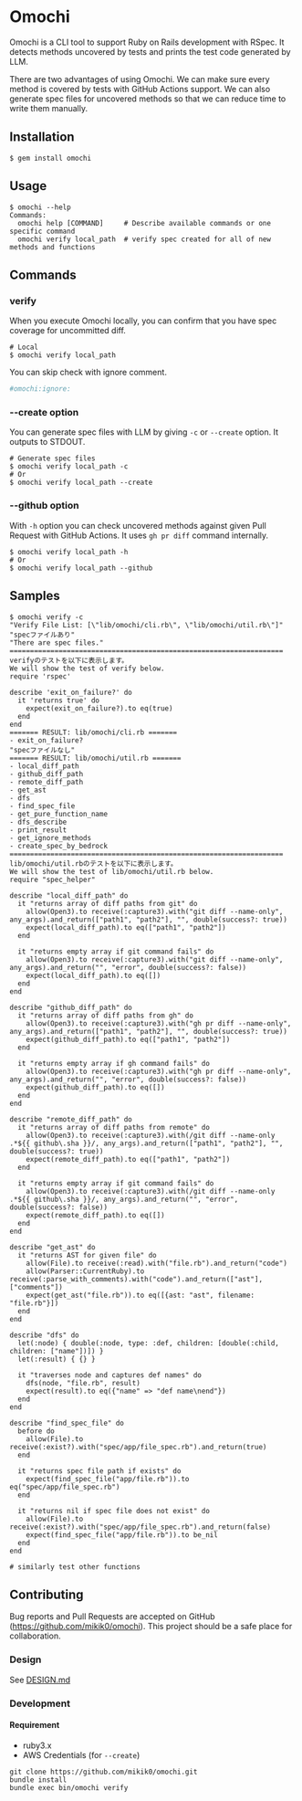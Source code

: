 # Omochi

Omochi is a CLI tool to support Ruby on Rails development with RSpec. It detects methods uncovered by tests and prints the test code generated by LLM.

There are two advantages of using Omochi. We can make sure every method is covered by tests with GitHub Actions support. We can also generate spec files for uncovered methods so that we can reduce time to write them manually.

## Installation

    $ gem install omochi

## Usage

```
$ omochi --help
Commands:
  omochi help [COMMAND]     # Describe available commands or one specific command
  omochi verify local_path  # verify spec created for all of new methods and functions
```

## Commands
### verify

When you execute Omochi locally, you can confirm that you have spec coverage for uncommitted diff.

```
# Local
$ omochi verify local_path
```

You can skip check with ignore comment.

```ruby
#omochi:ignore:
```

### --create option

You can generate spec files with LLM by giving `-c` or `--create` option. It outputs to STDOUT.

```
# Generate spec files
$ omochi verify local_path -c
# Or
$ omochi verify local_path --create
```

### --github option

With `-h` option you can check uncovered methods against given Pull Request with GitHub Actions.
It uses `gh pr diff` command internally.

```
$ omochi verify local_path -h
# Or
$ omochi verify local_path --github
```

## Samples

```
$ omochi verify -c
"Verify File List: [\"lib/omochi/cli.rb\", \"lib/omochi/util.rb\"]"
"specファイルあり"
"There are spec files."
===================================================================
verifyのテストを以下に表示します。
We will show the test of verify below.
require 'rspec'

describe 'exit_on_failure?' do
  it 'returns true' do
    expect(exit_on_failure?).to eq(true)
  end
end
======= RESULT: lib/omochi/cli.rb =======
- exit_on_failure?
"specファイルなし"
======= RESULT: lib/omochi/util.rb =======
- local_diff_path
- github_diff_path
- remote_diff_path
- get_ast
- dfs
- find_spec_file
- get_pure_function_name
- dfs_describe
- print_result
- get_ignore_methods
- create_spec_by_bedrock
===================================================================
lib/omochi/util.rbのテストを以下に表示します。
We will show the test of lib/omochi/util.rb below.
require "spec_helper"

describe "local_diff_path" do
  it "returns array of diff paths from git" do
    allow(Open3).to receive(:capture3).with("git diff --name-only", any_args).and_return(["path1", "path2"], "", double(success?: true))
    expect(local_diff_path).to eq(["path1", "path2"])
  end

  it "returns empty array if git command fails" do
    allow(Open3).to receive(:capture3).with("git diff --name-only", any_args).and_return("", "error", double(success?: false))
    expect(local_diff_path).to eq([])
  end
end

describe "github_diff_path" do
  it "returns array of diff paths from gh" do
    allow(Open3).to receive(:capture3).with("gh pr diff --name-only", any_args).and_return(["path1", "path2"], "", double(success?: true))
    expect(github_diff_path).to eq(["path1", "path2"])
  end

  it "returns empty array if gh command fails" do
    allow(Open3).to receive(:capture3).with("gh pr diff --name-only", any_args).and_return("", "error", double(success?: false))
    expect(github_diff_path).to eq([])
  end
end

describe "remote_diff_path" do
  it "returns array of diff paths from remote" do
    allow(Open3).to receive(:capture3).with(/git diff --name-only .*${{ github\.sha }}/, any_args).and_return(["path1", "path2"], "", double(success?: true))
    expect(remote_diff_path).to eq(["path1", "path2"])
  end

  it "returns empty array if git command fails" do
    allow(Open3).to receive(:capture3).with(/git diff --name-only .*${{ github\.sha }}/, any_args).and_return("", "error", double(success?: false))
    expect(remote_diff_path).to eq([])
  end
end

describe "get_ast" do
  it "returns AST for given file" do
    allow(File).to receive(:read).with("file.rb").and_return("code")
    allow(Parser::CurrentRuby).to receive(:parse_with_comments).with("code").and_return(["ast"], ["comments"])
    expect(get_ast("file.rb")).to eq([{ast: "ast", filename: "file.rb"}])
  end
end

describe "dfs" do
  let(:node) { double(:node, type: :def, children: [double(:child, children: ["name"])]) }
  let(:result) { {} }

  it "traverses node and captures def names" do
    dfs(node, "file.rb", result)
    expect(result).to eq({"name" => "def name\nend"})
  end
end

describe "find_spec_file" do
  before do
    allow(File).to receive(:exist?).with("spec/app/file_spec.rb").and_return(true)
  end

  it "returns spec file path if exists" do
    expect(find_spec_file("app/file.rb")).to eq("spec/app/file_spec.rb")
  end

  it "returns nil if spec file does not exist" do
    allow(File).to receive(:exist?).with("spec/app/file_spec.rb").and_return(false)
    expect(find_spec_file("app/file.rb")).to be_nil
  end
end

# similarly test other functions
```

## Contributing

Bug reports and Pull Requests are accepted on GitHub (https://github.com/mikik0/omochi).
This project should be a safe place for collaboration.

### Design

See [DESIGN.md](https://github.com/mikik0/omochi/blob/master/DESIGN.md)

### Development

#### Requirement

- ruby3.x
- AWS Credentials (for `--create`)

```
git clone https://github.com/mikik0/omochi.git
bundle install
bundle exec bin/omochi verify
```
